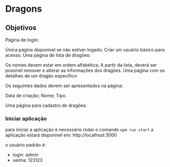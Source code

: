 # Dragons

## Objetivos

Página de login:

Única página disponível se não estiver logado;
Criar um usuário básico para acesso.
Uma página de lista de dragões:

Os nomes devem estar em ordem alfabética;
A partir da lista, deverá ser possível remover e alterar as informações dos dragões.
Uma página com os detalhes de um dragão específico:

Os seguintes dados devem ser apresentados na página:

Data de criação;
Nome;
Tipo.

Uma página para cadastro de dragões:

### Iniciar aplicação

para iniciar a aplicação é necessário rodar o comando `npm run start`
a aplicação estará disponivel em: http://localhost:3000

o usuário padrão é:
- login: admin
- senha: 123123